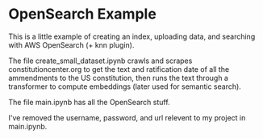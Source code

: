 # OpenSearch Example

This is a little example of creating an index, uploading data, and searching with AWS OpenSearch (+ knn plugin).

The file create_small_dataset.ipynb crawls and scrapes constitutioncenter.org to get the text and ratification date of all the ammendments to the US constitution, then runs the text through a transformer to compute embeddings (later used for semantic search).

The file main.ipynb has all the OpenSearch stuff.

I've removed the username, password, and url relevent to my project in main.ipynb.
